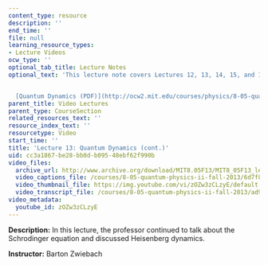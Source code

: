 ```yaml
---
content_type: resource
description: ''
end_time: ''
file: null
learning_resource_types:
- Lecture Videos
ocw_type: ''
optional_tab_title: Lecture Notes
optional_text: 'This lecture note covers Lectures 12, 13, 14, 15, and 16.


  [Quantum Dynamics (PDF)](http://ocw2.mit.edu/courses/physics/8-05-quantum-physics-ii-fall-2013/lecture-notes/MIT8_05F13_Chap_06.pdf)'
parent_title: Video Lectures
parent_type: CourseSection
related_resources_text: ''
resource_index_text: ''
resourcetype: Video
start_time: ''
title: 'Lecture 13: Quantum Dynamics (cont.)'
uid: cc3a1867-be28-bb0d-b095-48ebf62f990b
video_files:
  archive_url: http://www.archive.org/download/MIT8.05F13/MIT8_05F13_lec13_300k.mp4
  video_captions_file: /courses/8-05-quantum-physics-ii-fall-2013/6d7f875ecde55636962a5523b4c3a9c3_zOZw3zCLzyE.vtt
  video_thumbnail_file: https://img.youtube.com/vi/zOZw3zCLzyE/default.jpg
  video_transcript_file: /courses/8-05-quantum-physics-ii-fall-2013/ad987410654c49a34349b19c4a66ee54_zOZw3zCLzyE.pdf
video_metadata:
  youtube_id: zOZw3zCLzyE
---
```


**Description:** In this lecture, the professor continued to talk about the Schrodinger equation and discussed Heisenberg dynamics.

**Instructor:** Barton Zwiebach



